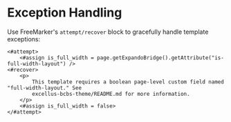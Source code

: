 # Exception Handling

Use FreeMarker's `attempt/recover` block to gracefully handle template exceptions:

```
<#attempt>
    <#assign is_full_width = page.getExpandoBridge().getAttribute("is-full-width-layout") />
<#recover>
    <p>
        This template requires a boolean page-level custom field named "full-width-layout." See
        excellus-bcbs-theme/README.md for more information.
    </p>
    <#assign is_full_width = false>
</#attempt>
```
